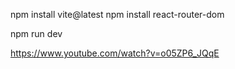 npm install vite@latest
npm install react-router-dom

npm run dev

https://www.youtube.com/watch?v=o05ZP6_JQqE
